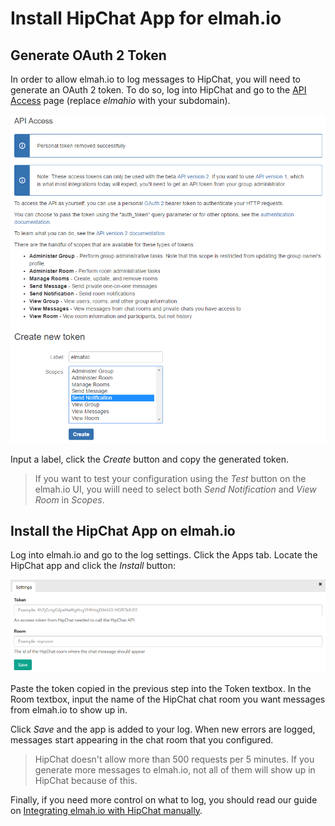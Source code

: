 # Install HipChat App for elmah.io

## Generate OAuth 2 Token

In order to allow elmah.io to log messages to HipChat, you will need to generate an OAuth 2 token. To do so, log into HipChat and go to the [API Access](https://elmahio.hipchat.com/account/api) page (replace *elmahio* with your subdomain).

![OAuth Tokens Page](/images/apps/hipchat/generate_token.png)

Input a label, click the *Create* button and copy the generated token.

> If you want to test your configuration using the _Test_ button on the elmah.io UI, you wiill need to select both _Send Notification_ and _View Room_ in _Scopes_.

## Install the HipChat App on elmah.io

Log into elmah.io and go to the log settings. Click the Apps tab. Locate the HipChat app and click the *Install* button:

![Install HipChat App](/images/apps/hipchat/install_hipchat.png)

Paste the token copied in the previous step into the Token textbox. In the Room textbox, input the name of the HipChat chat room you want messages from elmah.io to show up in.

Click *Save* and the app is added to your log. When new errors are logged, messages start appearing in the chat room that you configured.

> HipChat doesn't allow more than 500 requests per 5 minutes. If you generate more messages to elmah.io, not all of them will show up in HipChat because of this.

Finally, if you need more control on what to log, you should read our guide on [Integrating elmah.io with HipChat manually](https://docs.elmah.io/integrate-elmah-io-with-hipchat/).